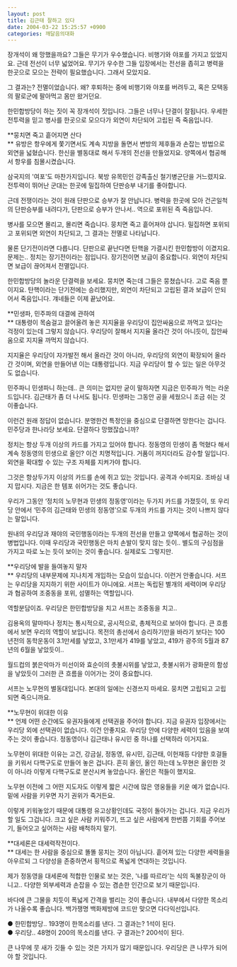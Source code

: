 ```yaml
---
layout: post
title: 김근태 잘하고 있다
date: 2004-03-22 15:25:57 +0900
categories: 깨달음의대화
---
```

장개석이 왜 망했을까요? 그들은 무기가 우수했습니다. 비행기와 야포를 가지고 있었지요. 근데 전선이 너무 넓었어요. 무기가 우수한 그들 입장에서는 전선을 좁히고 병력을 한곳으로 모으는 전략이 필요했습니다. 그래서 모았지요.

그 결과는? 전멸이었습니다. 왜? 후퇴하는 중에 비행기와 야포를 버려두고, 혹은 모택동의 팔로군에 팔아먹고 몸만 왔거던요. 

한민합방당이 하는 짓이 꼭 장개석이 짓입니다. 그들은 너무나 단결이 잘됩니다. 우세한 전투력을 믿고 병사를 한곳으로 모으다가 외연이 차단되어 고립된 즉 죽음입니다. 

**뭉치면 죽고 흩어지면 산다  
** 유방은 항우에게 쫓기면서도 계속 지방을 돌면서 변방의 제후들과 손잡는 방법으로 외연을 넓혔습니다. 한신을 별동대로 해서 두개의 전선을 만들었지요. 양쪽에서 협공해서 항우를 침몰시켰습니다. 

삼국지의 '여포'도 마찬가지입니다. 북방 유목민인 강족출신 철기병군단을 거느렸지요. 전투력이 뛰어난 군대는 한곳에 밀집하여 단판승부 내기를 좋아합니다. 

근데 전쟁이라는 것이 원래 단판으로 승부가 잘 안납니다. 병력을 한곳에 모아 건곤일척의 단판승부를 내려다가, 단판으로 승부가 안나서.. 역으로 포위된 즉 죽음입니다. 

병사를 모으면 몰리고, 몰리면 죽습니다. 뭉치면 죽고 흩어져야 삽니다. 밀집하면 포위되고 포위되면 외연이 차단되고, 그 결과는 전멸로 나타납니다. 

물론 단기전이라면 다릅니다. 단판으로 끝난다면 탄핵을 가결시킨 한민합방이 이겼지요. 문제는.. 정치는 장기전이라는 점입니다. 장기전이면 보급이 중요합니다. 외연이 차단되면 보급이 끊어져서 전멸입니다. 

한민합방당의 놀라운 단결력을 보세요. 뭉치면 죽는데 그들은 뭉쳤습니다. 고로 죽음 뿐이지요. 탄핵이라는 단기전에는 승리했지만, 외연이 차단되고 고립된 결과 보급이 안되어서 죽음입니다. 걔네들은 이제 끝났어요. 

**민생파, 민주파의 대결에 관하여  
** 대통령이 목숨걸고 끌어올려 놓은 지지율을 우리당이 집안싸움으로 까먹고 있다는 걱정이 있는데 그렇지 않습니다. 우리당이 잘해서 지지율 올라간 것이 아니듯이, 집안싸움으로 지지율 까먹지 않습니다. 

지지율은 우리당이 자가발전 해서 올라간 것이 아니라, 우리당의 외연이 확장되어 올라간 것이며, 외연을 만들어낸 이는 대통령입니다. 지금 우리당이 할 수 있는 일은 아무것도 없습니다. 

민주파니 민생파니 하는데.. 큰 의미는 없지만 굳이 말하자면 지금은 민주파가 먹는 라운드입니다. 김근태가 좀 더 나서도 됩니다. 민생파는 그동안 공을 세웠으니 조금 쉬는 것이좋습니다. 

이런건 원래 정답이 없습니다. 분명한건 특정인을 중심으로 단결하면 망한다는 겁니다. 민주당과 한나라당 보세요. 단결하다 망했잖습니까?

정치는 항상 두개 이상의 카드를 가지고 있어야 합니다. 정동영의 민생이 좀 먹혔다 해서 계속 정동영의 민생으로 올인? 이건 치명적입니다. 거품이 꺼지더라도 감수할 일입니다. 외연을 확대할 수 있는 구조 자체를 지켜가야 합니다. 

그것은 항상두가지 이상의 카드를 손에 쥐고 있는 것입니다. 공격과 수비지요. 조바심 내지 맙시다. 지금은 한 템포 쉬어가는 것도 좋습니다. 

우리가 그동안 ‘정치의 노무현과 민생의 정동영’이라는 두가지 카드를 가졌듯이, 또 우리당 안에서 ‘민주의 김근태와 민생의 정동영’으로 두개의 카드를 가지는 것이 나쁘지 않다는 말입니다. 

원내의 우리당과 재야의 국민행동이라는 두개의 전선을 만들고 양쪽에서 협공하는 것이 병법입니다. 이때 우리당과 국민행동은 마치 손발이 맞지 않는 듯이.. 별도의 구심점을 가지고 따로 노는 듯이 보이는 것이 좋습니다. 실제로도 그렇지만.

**우리당에 발을 들여놓지 말자  
** 우리당의 내부문제에 지나치게 개입하는 모습이 있습니다. 이런거 안좋습니다. 서프는 우리당을 지지하기 위한 사이트가 아니에요. 서프는 독립된 별개의 세력이며 우리당과 협공하여 조중동을 포위, 섬멸하는 역할입니다. 

역할분담이죠. 우리당은 한민합방당을 치고 서프는 조중동을 치고..

김용옥의 말마따나 정치는 통시적으로, 공시적으로, 총체적으로 보아야 합니다. 큰 흐름에서 보면 우리의 역할이 보입니다. 목전의 총선에서 승리하기만을 바라기 보다는 100년전의 동학운동이 3.1만세를 낳았고, 3.1만세가 419를 낳았고, 419가 광주의 5월과 87년의 6월을 낳았듯이..

월드컵의 붉은악마가 미선이와 효순이의 촛불시위를 낳았고, 촛불시위가 광화문의 함성을 낳았듯이 그러한 큰 흐름을 이어가는 것이 중요합니다. 

서프는 노무현의 별동대입니다. 본대의 일에는 신경쓰지 마세요. 뭉치면 고립되고 고립되면 죽으니까요. 

**노무현이 위대한 이유  
** 언제 어떤 순간에도 유권자들에게 선택권을 주어야 합니다. 지금 유권자 입장에서는 우리당 외에 선택권이 없습니다. 이건 안좋지요. 우리당 안에 다양한 세력이 있음을 보여주는 것이 좋습니다. 정동영이나 김근태나 유시민 중 하나를 선택하라 이거지요.

노무현이 위대한 이유는 고건, 강금실, 정동영, 유시민, 김근태, 이헌재등 다양한 호걸들을 키워서 다핵구도로 만들어 놓은 겁니다. 흔히 올인, 올인 하는데 노무현은 올인한 것이 아니라 이렇게 다핵구도로 분산시켜 놓았습니다. 올인은 적들이 했지요.

노무현 이전에 그 어떤 지도자도 이렇게 짧은 시간에 많은 영웅들을 키운 예가 없습니다. 밑에 사람을 키우면 자기 권위가 죽거든요. 

이렇게 키워놓았기 때문에 대통령 유고상황인데도 국정이 돌아가는 겁니다. 지금 우리가 할 일도 그겁니다. 크고 싶은 사람 키워주기, 뜨고 싶은 사람에게 한번쯤 기회를 주어보기, 들어오고 싶어하는 사람 배척하지 말기. 

**대세론은 대세력작전이다.  
** 대세는 한 사람을 중심으로 똘똘 뭉치는 것이 아닙니다. 흩어져 있는 다양한 세력들을 아우르되 그 다양성을 존중하면서 횡적으로 폭넓게 연대하는 것입니다. 

제가 정동영을 대세론에 적합한 인물로 보는 것은, '나를 따르라'는 식의 독불장군이 아니고.. 다양한 외부세력과 손잡을 수 있는 겸손한 인간으로 보기 때문입니다. 

바다에 큰 그물을 치듯이 폭넓게 간격을 벌리는 것이 좋습니다. 내부에서 다양한 목소리가 나올수록 좋습니다. 백가쟁명 백화제방에 코드만 맞으면 다다익선입니다. 

● 한민합방당.. 193명이 한목소리를 낸다. 그 결과는? 1석이 된다.  
● 우리당.. 48명이 200의 목소리를 낸다. 구 결과는? 200석이 된다.

큰 나무에 뭇 새가 깃들 수 있는 것은 가지가 많기 때문입니다. 우리당은 큰 나무가 되어야 할 것입니다.